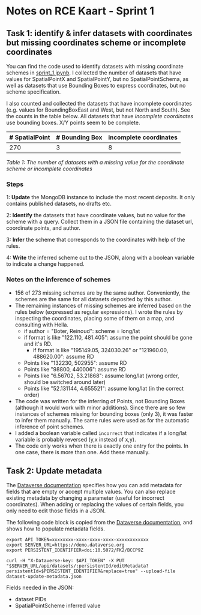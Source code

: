 # Notes on RCE Kaart - Sprint 1


## Task 1: identify & infer datasets with coordinates but missing coordinates scheme or incomplete coordinates
You can find the code used to identify datasets with missing coordinate schemes in [sprint_1.ipynb]("sprint_1.ipynb"). I collected the number of datasets that have values for SpatialPointX and SpatialPointY, but no SpatialPointSchema, as well as datasets that use Bounding Boxes to express coordinates, but no scheme specification. 

I also counted and collected the datasets that have incomplete coordinates (e.g. values for BoundingBoxEast and West, but not North and South). See the counts in the table below. All datasets that have *incomplete coordinates* use bounding boxes. X/Y points seem to be complete. 



| # SpatialPoint | # Bounding Box| incomplete coordinates |
| ----------------- | --------------- | ---------------------- |
| 270               | 3               | 8                      |

*Table 1: The number of datasets with a missing value for the coordinate scheme or incomplete coordinates*


### Steps 
1: **Update** the MongoDB instance to include the most recent deposits. It only contains published datasets, no drafts etc. 

2: **Identify** the datasets that have coordinate values, but no value for the scheme with a query. Collect them in a JSON file containing the dataset url, coordinate points, and author. 

3:  **Infer** the scheme that corresponds to the coordinates with help of the rules.

4: **Write** the inferred scheme out to the JSON, along with a boolean variable to indicate a change happened. 


### Notes on the inference of schemes
- 156 of 273 missing schemes are by the same author. Conveniently, the schemes  are the same for all datasets deposited by this author. 
- The remaining instances of missing schemes are inferred based on the rules below (expressed as regular expressions). I wrote the rules by inspecting the coordinates, placing some of them on a map, and consulting with Hella. 
	- if author = "Boter, Reinoud": scheme = long/lat 
	- if format is like "122.110, 481.405": assume the point should be gone and it's RD. 
		- if format is like "195149.05, 324030.26" or "121960.00, 488620.00": assume RD 
	- Points like "132230, 502955": assume RD
	- Points like "98800, 440006": assume RD 
	- Points like "6.56702, 53.21868": assume long/lat (wrong order, should be switched around later) 
	- Points like "52.131144, 4.655521": assume long/lat (in the correct order)
- The code was written for the inferring of Points, not Bounding Boxes (although it would work with minor additions). Since there are so few instances of schemes missing for bounding boxes (only 3), it was faster to infer them manually. The same rules were used as for the automatic inference of point schemes. 
- I added a boolean variable called `incorrect` that indicates if a long/lat variable is probably reversed (y,x instead of x,y). 
- The code only works when there is exactly one entry for the points. In one case, there is more than one. Add these manually. 
  



## Task 2: Update metadata 
The [Dataverse documentation](https://guides.dataverse.org/en/latest/api/native-api.html#update-metadata-for-a-dataset) specifies how you can add metadata for fields that are empty or accept multiple values. You can also replace existing metadata by changing a parameter (useful for incorrect coordinates). When adding or replacing the values of certain fields, you only need to edit those fields in a JSON.  

The following code block is copied from the [Dataverse documentation](https://guides.dataverse.org/en/latest/api/native-api.html#update-metadata-for-a-dataset), and shows how to populate metadata fields. 

```
export API_TOKEN=xxxxxxxx-xxxx-xxxx-xxxx-xxxxxxxxxxxx
export SERVER_URL=https://demo.dataverse.org
export PERSISTENT_IDENTIFIER=doi:10.5072/FK2/BCCP9Z

curl -H "X-Dataverse-key: $API_TOKEN" -X PUT "$SERVER_URL/api/datasets/:persistentId/editMetadata?persistentId=$PERSISTENT_IDENTIFIER&replace=true" --upload-file dataset-update-metadata.json
```

Fields needed in the JSON: 
- dataset PIDs
- SpatialPointScheme inferred value 
